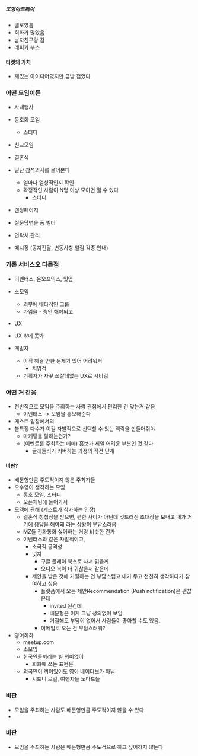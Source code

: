 
##### 조형아트페어
- 별로였음
- 회화가 많았음
- 남자친구랑 감
- 레피카 부스

#### 티켓의 가치
- 재밌는 아이디어였지만 금방 접었다

### 어떤 모임이든
- 사내행사
- 동호회 모임
	- 스터디
- 친교모임
- 결혼식


- 일단 참석의사를 물어본다
	- 얼마나 열성적인지 확인
	- 확정적인 사람이 N명 이상 모이면 열 수 있다
		- 스터디

- 랜딩페이지
- 질문답변을 폼 빌더
- 연락처 관리
- 메시징 (공지전달, 변동사항 알림 각종 안내)

### 기존 서비스오 다른점
- 이벤터스, 온오프믹스, 밋업

- 소모임
	- 외부에 배타적인 그룹
	- 가입을 - 승인 해야되고


- UX


- UX 밖에 못봐
- 개발자
	- 아직 해결 안한 문제가 있어 어려워서
		- 치명적
	- 기획자가 자꾸 쓰잘데없는 UX로 시비걺 


### 어떤 거 같음

- 전반적으로 모임을 주최하는 사람 관점에서 편리한 건 맞는거 같음
	- 이벤터스 -> 모임을 홍보해준다
- 게스트 입장에서의 
- 불특정 다수가 이걸 자발적으로 선택할 수 있는 맥락을 만들어줘야
	- 마케팅을 말하는건가?
	- (이벤트를 주최하는 데에) 홍보가 제일 어려운 부분인 것 같다
		- 글래들리가 커버하는 과정의 직전 단계

#### 비판?

- 배문형만큼 주도적이지 않은 주최자들
- 오수영이 생각하는 모임
	- 동호 모임, 스터디
	- 오픈채팅에 들어가서 
- 모객에 관해 (게스트가 참가하는 입장)
	- 결혼식 청첩장을 받으면, 편한 사이가 아닌데 멋드러진 초대장을 보내고 내가 거기에 응답을 해야돼 라는 상황이 부담스러움
	- MZ들 전화통화 싫어하는 거랑 비슷한 건가
	- 이벤터스와 같은 자발적이고, 
		- 소극적 공격성
		- 넛지
			- 구글 플레이 북스로 사서 읽을께
			- 오디오 북이 더 귀찮을꺼 같은데
		- 제안을 받은 것에 거절하는 건 부담스럽고 내가 두고 천천히 생각하다가 참여하고 싶음
			- 플랫폼에서 오는 제안Recommendation (Push notification)은 괜찮은데
				- invited 된건데
				- 배문형은 이게 그냥 성의없어 보임.
				- 거절해도 부담이 없어서 사람들이 좋아할 수도 있음.
			- 이메일로 오는 건 부담스러워?
- 영어회화
	- meetup.com
	- 소모임
	- 한국인들끼리는 별 의미없어
		- 회화에 쓰는 표현은 
	- 외국인이 끼어있어도 영어 네이티브가 아님
		- 시드니 로컬, 여행자들 노마드들

### 비판
- 모임을 주최하는 사람도 배문형만큼 주도적이지 않을 수 있다
- 
### 비판
- 모임을 주최하는 사람은 배문형만큼 주도적으로 하고 싶어하지 않는다